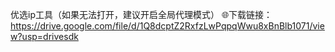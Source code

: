 优选ip工具（如果无法打开，建议开启全局代理模式）
🌐下载链接：https://drive.google.com/file/d/1Q8dcptZ2RxfzLwPqpqWwu8xBnBlb1071/view?usp=drivesdk
